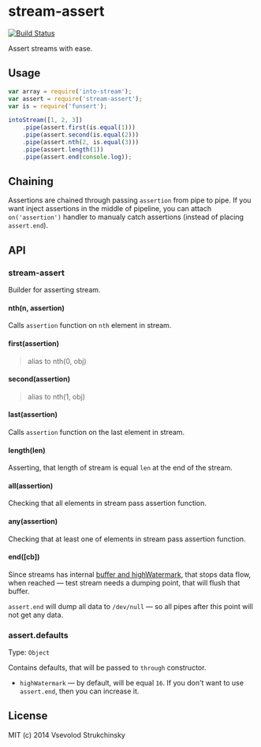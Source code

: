 # stream-assert
[![Build Status][travis-image]][travis-url]

Assert streams with ease.

## Usage

```js
var array = require('into-stream');
var assert = require('stream-assert');
var is = require('funsert');

intoStream([1, 2, 3])
    .pipe(assert.first(is.equal(1)))
    .pipe(assert.second(is.equal(2)))
    .pipe(assert.nth(2, is.equal(3)))
    .pipe(assert.length(1))
    .pipe(assert.end(console.log));
```

## Chaining

Assertions are chained through passing `assertion` from pipe to pipe. If you want inject assertions in the middle of pipeline, you can attach `on('assertion')` handler to manualy catch assertions (instead of placing `assert.end`).


## API

### stream-assert

Builder for asserting stream.

#### nth(n, assertion)

Calls `assertion` function on `nth` element in stream.

#### first(assertion)
> alias to nth(0, obj)

#### second(assertion)
> alias to nth(1, obj)

#### last(assertion)

Calls `assertion` function on the last element in stream.

#### length(len)

Asserting, that length of stream is equal `len` at the end of the stream.

#### all(assertion)

Checking that all elements in stream pass assertion function.

#### any(assertion)

Checking that at least one of elements in stream pass assertion function.

#### end([cb])

Since streams has internal [buffer and highWatermark](http://nodejs.org/api/stream.html#stream_buffering),
that stops data flow, when reached — test stream needs a dumping point, that will flush that buffer.

`assert.end` will dump all data to `/dev/null` — so all pipes after this point will not get any data.

### assert.defaults
Type: `Object`  

Contains defaults, that will be passed to `through` constructor.

 * `highWatermark` — by default, will be equal `16`. If you don't want to use `assert.end`, then you can increase it.

## License

MIT (c) 2014 Vsevolod Strukchinsky

[travis-url]: http://travis-ci.org/floatdrop/stream-assert
[travis-image]: http://img.shields.io/travis/floatdrop/stream-assert.svg?branch=master&style=flat
